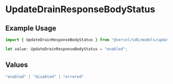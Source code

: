 # UpdateDrainResponseBodyStatus

## Example Usage

```typescript
import { UpdateDrainResponseBodyStatus } from "@vercel/sdk/models/updatedrainop.js";

let value: UpdateDrainResponseBodyStatus = "enabled";
```

## Values

```typescript
"enabled" | "disabled" | "errored"
```
